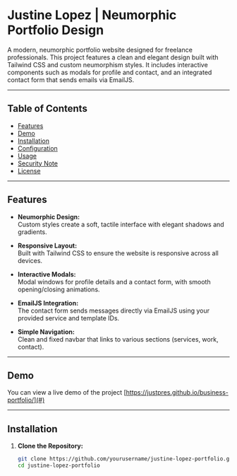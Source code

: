 # Justine Lopez | Neumorphic Portfolio Design

A modern, neumorphic portfolio website designed for freelance professionals. This project features a clean and elegant design built with Tailwind CSS and custom neumorphism styles. It includes interactive components such as modals for profile and contact, and an integrated contact form that sends emails via EmailJS.

---

## Table of Contents

- [Features](#features)
- [Demo](#demo)
- [Installation](#installation)
- [Configuration](#configuration)
- [Usage](#usage)
- [Security Note](#security-note)
- [License](#license)

---

## Features

- **Neumorphic Design:**  
  Custom styles create a soft, tactile interface with elegant shadows and gradients.

- **Responsive Layout:**  
  Built with Tailwind CSS to ensure the website is responsive across all devices.

- **Interactive Modals:**  
  Modal windows for profile details and a contact form, with smooth opening/closing animations.

- **EmailJS Integration:**  
  The contact form sends messages directly via EmailJS using your provided service and template IDs.

- **Simple Navigation:**  
  Clean and fixed navbar that links to various sections (services, work, contact).

---

## Demo

You can view a live demo of the project [https://justpres.github.io/business-portfolio/](#) 

---

## Installation

1. **Clone the Repository:**

   ```bash
   git clone https://github.com/yourusername/justine-lopez-portfolio.git
   cd justine-lopez-portfolio
